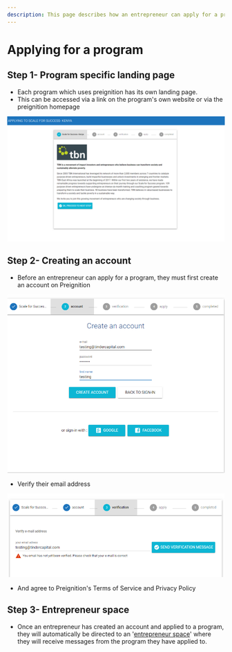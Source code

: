 ```yaml
---
description: This page describes how an entrepreneur can apply for a program.
---
```


# Applying for a program

## Step 1- Program specific landing page

* Each program which uses preignition has its own landing page.
* This can be accessed via a link on the program's own website or via the preignition homepage

![Example of the landing page for TBN Kenya](<../../.gitbook/assets/image (168).png>)

## Step 2- Creating an account

* Before an entrepreneur can apply for a program, they must first create an account on Preignition

![](<../../.gitbook/assets/image (169).png>)

* Verify their email address

![](<../../.gitbook/assets/image (170).png>)

* And agree to Preignition's Terms of Service and Privacy Policy

## Step 3-  Entrepreneur space

* Once an entrepreneur has created an account and applied to a program, they will automatically be directed to an '[entrepreneur space](entrepreneur-space.md)' where they will receive messages from the program they have applied to.
